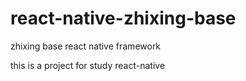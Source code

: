 # react-native-zhixing-base
zhixing base react native framework


this is a project for study react-native
